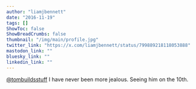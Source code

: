```yaml
---
author: "liamjbennett"
date: "2016-11-19"
tags: []
ShowToc: false
ShowBreadCrumbs: false
thumbnail: "/img/main/profile.jpg"
twitter_link: "https://x.com/liamjbennett/status/799889218118053888"
mastodon_link: ""
bluesky_link: ""
linkedin_link: ""
---
```


[@tombuildsstuff](https://x.com/tombuildsstuff) I have never been more jealous. Seeing him on the 10th.

